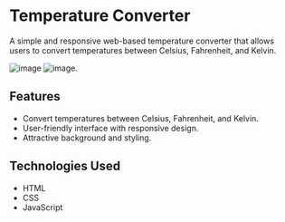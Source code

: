 # Temperature Converter

A simple and responsive web-based temperature converter that allows users to convert temperatures between Celsius, Fahrenheit, and Kelvin.

![image](https://github.com/Professor0799/Temperature-Converter/assets/142179447/11c7aee8-41ba-4bd7-b794-a487d0689cd4)
![image](https://github.com/nabinjana-dsc/temperature-converter/assets/ss.png).


## Features

- Convert temperatures between Celsius, Fahrenheit, and Kelvin.
- User-friendly interface with responsive design.
- Attractive background and styling.

## Technologies Used

- HTML
- CSS
- JavaScript


